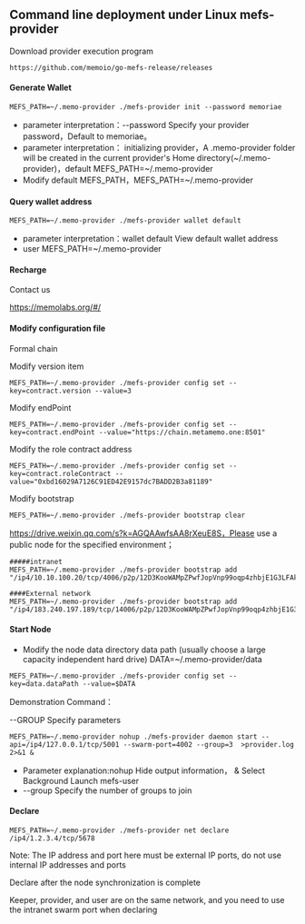 
## Command line deployment under Linux mefs-provider

Download provider execution program

```
https://github.com/memoio/go-mefs-release/releases
```

#### Generate Wallet

```
MEFS_PATH=~/.memo-provider ./mefs-provider init --password memoriae
```
- parameter interpretation：--password Specify your provider password，Default to memoriae。
- parameter interpretation： initializing provider，A .memo-provider folder will be created in the current provider's Home directory(~/.memo-provider)，default MEFS_PATH=~/.memo-provider
- Modify default MEFS_PATH，MEFS_PATH=~/.memo-provider

#### Query wallet address

```
MEFS_PATH=~/.memo-provider ./mefs-provider wallet default
```

- parameter interpretation：wallet default View default wallet address
- user MEFS_PATH=~/.memo-provider

#### Recharge

Contact us

https://memolabs.org/#/

#### Modify configuration file

Formal chain

Modify version item

```
MEFS_PATH=~/.memo-provider ./mefs-provider config set --key=contract.version --value=3
```

Modify endPoint

```
MEFS_PATH=~/.memo-provider ./mefs-provider config set --key=contract.endPoint --value="https://chain.metamemo.one:8501"
```

Modify the role contract address

```
MEFS_PATH=~/.memo-provider ./mefs-provider config set --key=contract.roleContract --value="0xbd16029A7126C91ED42E9157dc7BADD2B3a81189"
```

Modify bootstrap

```
MEFS_PATH=~/.memo-provider ./mefs-provider bootstrap clear
```

https://drive.weixin.qq.com/s?k=AGQAAwfsAA8rXeuE8S，Please use a public node for the specified environment；

```
#####intranet
MEFS_PATH=~/.memo-provider ./mefs-provider bootstrap add "/ip4/10.10.100.20/tcp/4006/p2p/12D3KooWAMpZPwfJopVnp99oqp4zhbjE1G3LFAkcjfBuiyzyCmv7"

####External network
MEFS_PATH=~/.memo-provider ./mefs-provider bootstrap add "/ip4/183.240.197.189/tcp/14006/p2p/12D3KooWAMpZPwfJopVnp99oqp4zhbjE1G3LFAkcjfBuiyzyCmv7"
```

#### Start Node

- Modify the node data directory data path (usually choose a large capacity independent hard drive)
DATA=~/.memo-provider/data
```
MEFS_PATH=~/.memo-provider ./mefs-provider config set --key=data.dataPath --value=$DATA
```

Demonstration Command：

--GROUP Specify parameters


```
MEFS_PATH=~/.memo-provider nohup ./mefs-provider daemon start --api=/ip4/127.0.0.1/tcp/5001 --swarm-port=4002 --group=3  >provider.log 2>&1 &
```

- Parameter explanation:nohup Hide output information， & Select Background Launch mefs-user
- --group Specify the number of groups to join



#### Declare

```
MEFS_PATH=~/.memo-provider ./mefs-provider net declare /ip4/1.2.3.4/tcp/5678
```

Note: The IP address and port here must be external IP ports, do not use internal IP addresses and ports

Declare after the node synchronization is complete

Keeper, provider, and user are on the same network, and you need to use the intranet swarm port when declaring










